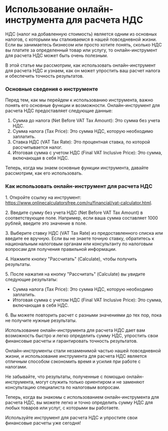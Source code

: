Использование онлайн-инструмента для расчета НДС
================================================

НДС (налог на добавленную стоимость) является одним из основных налогов, с которыми мы сталкиваемся в нашей повседневной жизни. Если вы занимаетесь бизнесом или просто хотите понять, сколько НДС вы платите за определенный товар или услугу, то онлайн-инструмент для расчета НДС может быть очень полезным.

В этой статье мы рассмотрим, как использовать онлайн-инструмент для расчета НДС и узнаем, как он может упростить ваш расчет налога и обеспечить точность результатов.

### Основные сведения о инструменте

Перед тем, как мы перейдем к использованию инструмента, важно понять его основные функции и возможности. Онлайн-инструмент для расчета НДС предоставляет следующие данные:

1. Сумма до налога (Net Before VAT Tax Amount): Это сумма без учета НДС.
2. Сумма налога (Tax Price): Это сумма НДС, которую необходимо заплатить.
3. Ставка НДС (VAT Tax Rate): Это процентная ставка, по которой рассчитывается налог.
4. Итоговая сумма с учетом НДС (Final VAT Inclusive Price): Это сумма, включающая в себя НДС.

Теперь, когда мы знаем основные функции инструмента, давайте рассмотрим, как его использовать.

### Как использовать онлайн-инструмент для расчета НДС

1\. Откройте ссылку на инструмент: <https://www.onlinecalculatorsfree.com/ru/financial/vat-calculator.html>.

2\. Введите сумму без учета НДС (Net Before VAT Tax Amount) в соответствующее поле. Например, если ваша сумма составляет 1000 рублей, введите это значение в поле.

3\. Выберите ставку НДС (VAT Tax Rate) из предоставленного списка или введите ее вручную. Если вы не знаете точную ставку, обратитесь к национальным налоговым органам или консультанту по налоговым вопросам для получения правильной информации.

4\. Нажмите кнопку "Рассчитать" (Calculate), чтобы получить результаты.

5\. После нажатия на кнопку "Рассчитать" (Calculate) вы увидите следующие результаты:

- Сумма налога (Tax Price): Это сумма НДС, которую необходимо заплатить.
- Итоговая сумма с учетом НДС (Final VAT Inclusive Price): Это сумма, включающая в себя НДС.

6\. Вы можете повторить расчет с разными значениями до тех пор, пока не получите нужные результаты.

Использование онлайн-инструмента для расчета НДС дает вам возможность быстро и легко определить сумму НДС, упростить свои финансовые расчеты и гарантировать точность результатов.

Онлайн-инструменты стали незаменимой частью нашей повседневной жизни, и использование инструмента для расчета НДС является отличным способом сэкономить время и усилия при работе с налогами.

Не забывайте, что результаты, полученные с помощью онлайн-инструмента, могут служить только ориентиром и не заменяют консультацию специалиста по налоговым вопросам.

Теперь, когда вы знакомы с использованием онлайн-инструмента для расчета НДС, вы можете легко и точно определить сумму НДС для любых товаров или услуг, с которыми вы работаете.

Используйте инструмент для расчета НДС и упростите свои финансовые расчеты уже сегодня!